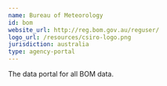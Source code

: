 ```yaml
---
name: Bureau of Meteorology
id: bom
website_url: http://reg.bom.gov.au/reguser/
logo_url: /resources/csiro-logo.png
jurisdiction: australia
type: agency-portal
---
```


The data portal for all BOM data.